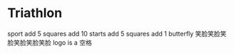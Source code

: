 # Triathlon
sport
add 5 squares
add 10 starts
add 5 squares
add 1 butterfly
笑脸笑脸笑脸笑脸笑脸笑脸
logo is a 空格
